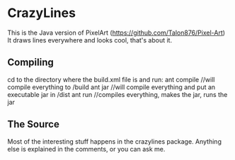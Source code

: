 CrazyLines
==========
This is the Java version of PixelArt (https://github.com/Talon876/Pixel-Art)
It draws lines everywhere and looks cool, that's about it.

Compiling
---------
cd to the directory where the build.xml file is and run:
	ant compile //will compile everything to /build
	ant jar //will compile everything and put an executable jar in /dist
	ant run //compiles everything, makes the jar, runs the jar

The Source
----------
Most of the interesting stuff happens in the crazylines package.
Anything else is explained in the comments, or you can ask me.